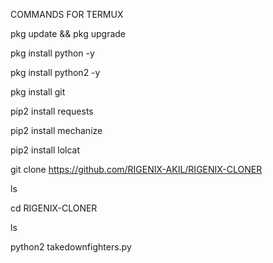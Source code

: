 COMMANDS FOR TERMUX

 pkg update && pkg upgrade

pkg install python -y

pkg install python2 -y

pkg install git

pip2 install requests

pip2 install mechanize

pip2 install lolcat

git clone https://github.com/RIGENIX-AKIL/RIGENIX-CLONER

ls

cd RIGENIX-CLONER

ls

python2 takedownfighters.py
